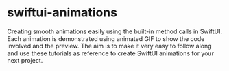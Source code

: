 # swiftui-animations
Creating smooth animations easily using the built-in method calls in SwiftUI. 
Each animation is demonstrated using animated GIF to show the code involved and the preview. 
The aim is to make it very easy to follow along and use these tutorials as reference to create SwiftUI animations for your next project.   
